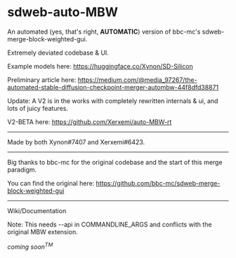# sdweb-auto-MBW
An automated (yes, that's right, **AUTOMATIC**) version of bbc-mc's sdweb-merge-block-weighted-gui. 

Extremely deviated codebase & UI.

Example models here: https://huggingface.co/Xynon/SD-Silicon

Preliminary article here: https://medium.com/@media_97267/the-automated-stable-diffusion-checkpoint-merger-autombw-44f8dfd38871

Update: A V2 is in the works with completely rewritten internals & ui, and lots of juicy features.

V2-BETA here: https://github.com/Xerxemi/auto-MBW-rt

----

Made by both Xynon#7407 and Xerxemi#6423.

----

Big thanks to bbc-mc for the original codebase and the start of this merge paradigm. 

You can find the original here: https://github.com/bbc-mc/sdweb-merge-block-weighted-gui

----

Wiki/Documentation

Note: This needs --api in COMMANDLINE_ARGS and conflicts with the original MBW extension.

*coming soon<sup>TM</sup>*
